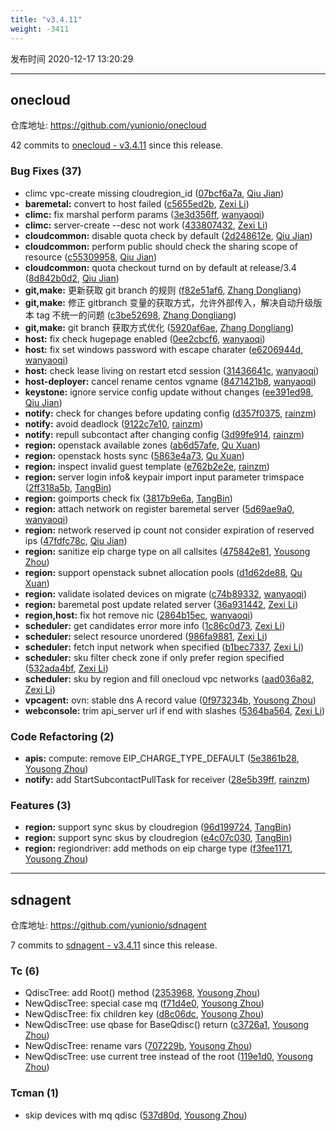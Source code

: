 ```yaml
---
title: "v3.4.11"
weight: -3411
---
```


发布时间 2020-12-17 13:20:29

---
## onecloud

仓库地址: https://github.com/yunionio/onecloud

42 commits to [onecloud - v3.4.11] since this release.

### Bug Fixes (37)
- climc vpc-create missing cloudregion_id ([07bcf6a7a](https://github.com/yunionio/onecloud/commit/07bcf6a7a76d953376a6e1ec62031c3403ba31b1), [Qiu Jian](mailto:qiujian@yunionyun.com))
- **baremetal:** convert to host failed ([c5655ed2b](https://github.com/yunionio/onecloud/commit/c5655ed2ba6c37c774e37d4c8bdb65a98aec7943), [Zexi Li](mailto:zexi.li@qq.com))
- **climc:** fix marshal perform params ([3e3d356ff](https://github.com/yunionio/onecloud/commit/3e3d356ffc4097705cecb00f98f56fb973c52c84), [wanyaoqi](mailto:wanyaoqi@yunionyun.com))
- **climc:** server-create --desc not work ([433807432](https://github.com/yunionio/onecloud/commit/433807432a841d7ed45c21c1b736dcee8081ceb1), [Zexi Li](mailto:zexi.li@qq.com))
- **cloudcommon:** disable quota check by default ([2d248612e](https://github.com/yunionio/onecloud/commit/2d248612e04ed68417a13354a671bcae01e9e638), [Qiu Jian](mailto:qiujian@yunionyun.com))
- **cloudcommon:** perform public should check the sharing scope of resource ([c55309958](https://github.com/yunionio/onecloud/commit/c553099588c6f3845a7d5996046f89ae24263688), [Qiu Jian](mailto:qiujian@yunionyun.com))
- **cloudcommon:** quota checkout turnd on by default at release/3.4 ([8d842b0d2](https://github.com/yunionio/onecloud/commit/8d842b0d2f6b61d890150e4cdf1b326a7b42fe85), [Qiu Jian](mailto:qiujian@yunionyun.com))
- **git,make:** 更新获取 git branch 的规则 ([f82e51af6](https://github.com/yunionio/onecloud/commit/f82e51af659942e00d1b0cf345adb1969db89917), [Zhang Dongliang](mailto:zhangdongliang@yunion.cn))
- **git,make:** 修正 gitbranch 变量的获取方式，允许外部传入，解决自动升级版本 tag 不统一的问题 ([c3be52698](https://github.com/yunionio/onecloud/commit/c3be52698826b4407edd71ca5a7a8531fc3ece7f), [Zhang Dongliang](mailto:zhangdongliang@yunion.cn))
- **git,make:** git branch 获取方式优化 ([5920af6ae](https://github.com/yunionio/onecloud/commit/5920af6aee0306bb9bcd72ca0ee9f27548c4199f), [Zhang Dongliang](mailto:zhangdongliang@yunion.cn))
- **host:** fix check hugepage enabled ([0ee2cbcf6](https://github.com/yunionio/onecloud/commit/0ee2cbcf603cdf178f4680c0078490d7d41f37fb), [wanyaoqi](mailto:wanyaoqi@yunionyun.com))
- **host:** fix set windows password with escape charater ([e6206944d](https://github.com/yunionio/onecloud/commit/e6206944dd8814cb81d30fd5b23bcd496e2e6435), [wanyaoqi](mailto:wanyaoqi@yunionyun.com))
- **host:** check lease living on restart etcd session ([31436641c](https://github.com/yunionio/onecloud/commit/31436641cc0e5b0f9303e6cfde8cb89dc9fe0f7a), [wanyaoqi](mailto:wanyaoqi@yunionyun.com))
- **host-deployer:** cancel rename centos vgname ([8471421b8](https://github.com/yunionio/onecloud/commit/8471421b876208c4f2c0c4a42d117c0aee0f5429), [wanyaoqi](mailto:wanyaoqi@yunionyun.com))
- **keystone:** ignore service config update without changes ([ee391ed98](https://github.com/yunionio/onecloud/commit/ee391ed98a37b8efd2d662b8f21003783ee38a88), [Qiu Jian](mailto:qiujian@yunionyun.com))
- **notify:** check for changes before updating config ([d357f0375](https://github.com/yunionio/onecloud/commit/d357f03757074f6b6c8b44fa37eeddb5280801ce), [rainzm](mailto:mjoycarry@gmail.com))
- **notify:** avoid deadlock ([9122c7e10](https://github.com/yunionio/onecloud/commit/9122c7e10d94f029a8f476ef71ea1c955df54895), [rainzm](mailto:mjoycarry@gmail.com))
- **notify:** repull subcontact after changing config ([3d99fe914](https://github.com/yunionio/onecloud/commit/3d99fe914df4bdf8298054fc3d967f3117e2de9c), [rainzm](mailto:mjoycarry@gmail.com))
- **region:** openstack available zones ([ab6d57afe](https://github.com/yunionio/onecloud/commit/ab6d57afea4139146534d991b974aa26b9711a02), [Qu Xuan](mailto:quxuan@yunionyun.com))
- **region:** openstack hosts sync ([5863e4a73](https://github.com/yunionio/onecloud/commit/5863e4a73dbc016feaa320c646907e6011d6085a), [Qu Xuan](mailto:quxuan@yunionyun.com))
- **region:** inspect invalid guest template ([e762b2e2e](https://github.com/yunionio/onecloud/commit/e762b2e2e052b7e067cfd6b38658b5870b78d25d), [rainzm](mailto:mjoycarry@gmail.com))
- **region:** server login info& keypair import input parameter trimspace ([2ff318a5b](https://github.com/yunionio/onecloud/commit/2ff318a5b818952b9c7f58178c0b324bf1817587), [TangBin](mailto:tangbin@yunion.cn))
- **region:** goimports check fix ([3817b9e6a](https://github.com/yunionio/onecloud/commit/3817b9e6ad56a25816c9fd6d33d033fcd09d7aae), [TangBin](mailto:tangbin@yunion.cn))
- **region:** attach network on register baremetal server ([5d69ae9a0](https://github.com/yunionio/onecloud/commit/5d69ae9a0249d7c328d267a3076bffd7d8160d3b), [wanyaoqi](mailto:wanyaoqi@yunionyun.com))
- **region:** network reserved ip count not consider expiration of reserved ips ([47fdfc78c](https://github.com/yunionio/onecloud/commit/47fdfc78c991ce9e1e8c83a49458156a3cf51c39), [Qiu Jian](mailto:qiujian@yunionyun.com))
- **region:** sanitize eip charge type on all callsites ([475842e81](https://github.com/yunionio/onecloud/commit/475842e818cfd92c8a3b3661c67805082aa652e3), [Yousong Zhou](mailto:zhouyousong@yunionyun.com))
- **region:** support openstack subnet allocation pools ([d1d62de88](https://github.com/yunionio/onecloud/commit/d1d62de8842e2d3e87e191c6026a886b4556846d), [Qu Xuan](mailto:quxuan@yunionyun.com))
- **region:** validate isolated devices on migrate ([c74b89332](https://github.com/yunionio/onecloud/commit/c74b89332d2c4a7591f574bd00147b74cdd098db), [wanyaoqi](mailto:wanyaoqi@yunionyun.com))
- **region:** baremetal post update related server ([36a931442](https://github.com/yunionio/onecloud/commit/36a9314427110dc5451c14034888045572a67d12), [Zexi Li](mailto:zexi.li@qq.com))
- **region,host:** fix hot remove nic ([2864b15ec](https://github.com/yunionio/onecloud/commit/2864b15eccc558f8bbea8eb819f7d9cb678713da), [wanyaoqi](mailto:wanyaoqi@yunionyun.com))
- **scheduler:** get candidates error more info ([1c86c0d73](https://github.com/yunionio/onecloud/commit/1c86c0d73a94d4594cff5ba1e00f358237c368ca), [Zexi Li](mailto:zexi.li@qq.com))
- **scheduler:** select resource unordered ([986fa9881](https://github.com/yunionio/onecloud/commit/986fa9881f2ec6213477240ee10bc636fb7d99f8), [Zexi Li](mailto:zexi.li@qq.com))
- **scheduler:** fetch input network when specified ([b1bec7337](https://github.com/yunionio/onecloud/commit/b1bec7337fe0e2ee7f2297f6cd320ce5c818ee7d), [Zexi Li](mailto:zexi.li@qq.com))
- **scheduler:** sku filter check zone if only prefer region specified ([532ada4bf](https://github.com/yunionio/onecloud/commit/532ada4bf977bb731bf46a2b8994b9490f9d9ce2), [Zexi Li](mailto:zexi.li@qq.com))
- **scheduler:** sku by region and fill onecloud vpc networks ([aad036a82](https://github.com/yunionio/onecloud/commit/aad036a822b42b7ee3c30b6ca10e0b8153f01ea8), [Zexi Li](mailto:zexi.li@qq.com))
- **vpcagent:** ovn: stable dns A record value ([0f973234b](https://github.com/yunionio/onecloud/commit/0f973234b89d7d1fe7e1b912c27250ea14c8d25d), [Yousong Zhou](mailto:zhouyousong@yunionyun.com))
- **webconsole:** trim api_server url if end with slashes ([5364ba564](https://github.com/yunionio/onecloud/commit/5364ba5641732d658f3620d49d9305fae2b9fc10), [Zexi Li](mailto:zexi.li@qq.com))

### Code Refactoring (2)
- **apis:** compute: remove EIP_CHARGE_TYPE_DEFAULT ([5e3861b28](https://github.com/yunionio/onecloud/commit/5e3861b28b67f6e2c6be0e72786023aa1f128f83), [Yousong Zhou](mailto:zhouyousong@yunionyun.com))
- **notify:** add StartSubcontactPullTask for receiver ([28e5b39ff](https://github.com/yunionio/onecloud/commit/28e5b39fffeb943dce0d1970ef89e7c71224e795), [rainzm](mailto:mjoycarry@gmail.com))

### Features (3)
- **region:** support sync skus by cloudregion ([96d199724](https://github.com/yunionio/onecloud/commit/96d199724ea07c1d488504ae652f8a65c96775dd), [TangBin](mailto:tangbin@yunion.cn))
- **region:** support sync skus by cloudregion ([e4c07c030](https://github.com/yunionio/onecloud/commit/e4c07c03042bec3f6a96609b49153b23e1e556be), [TangBin](mailto:tangbin@yunion.cn))
- **region:** regiondriver: add methods on eip charge type ([f3fee1171](https://github.com/yunionio/onecloud/commit/f3fee11711ceac0d65767c8b33e05006eae94089), [Yousong Zhou](mailto:zhouyousong@yunionyun.com))

[onecloud - v3.4.11]: https://github.com/yunionio/onecloud/compare/v3.4.10...v3.4.11
---
## sdnagent

仓库地址: https://github.com/yunionio/sdnagent

7 commits to [sdnagent - v3.4.11] since this release.

### Tc (6)
- QdiscTree: add Root() method ([2353968](https://github.com/yunionio/sdnagen/commit/23539680617a037cd622065eebd1c0456ebe6431), [Yousong Zhou](mailto:zhouyousong@yunionyun.com))
- NewQdiscTree: special case mq ([f71d4e0](https://github.com/yunionio/sdnagen/commit/f71d4e0951ed32eed629838fab095affef440420), [Yousong Zhou](mailto:zhouyousong@yunionyun.com))
- NewQdiscTree: fix children key ([d8c06dc](https://github.com/yunionio/sdnagen/commit/d8c06dc0a6bba678877d16408b1fe28e78ab3950), [Yousong Zhou](mailto:zhouyousong@yunionyun.com))
- NewQdiscTree: use qbase for BaseQdisc() return ([c3726a1](https://github.com/yunionio/sdnagen/commit/c3726a1294438fae460c34a0c72214c0fbb501d6), [Yousong Zhou](mailto:zhouyousong@yunionyun.com))
- NewQdiscTree: rename vars ([707229b](https://github.com/yunionio/sdnagen/commit/707229b15da1515d0365b3fbec3e241c2172d1bf), [Yousong Zhou](mailto:zhouyousong@yunionyun.com))
- NewQdiscTree: use current tree instead of the root ([119e1d0](https://github.com/yunionio/sdnagen/commit/119e1d0f3a6ef4a0825b67c3f223676aa783bc3f), [Yousong Zhou](mailto:zhouyousong@yunionyun.com))

### Tcman (1)
- skip devices with mq qdisc ([537d80d](https://github.com/yunionio/sdnagen/commit/537d80d6af4a19e5c32f4f35587e20c8650d04e9), [Yousong Zhou](mailto:zhouyousong@yunionyun.com))

[sdnagent - v3.4.11]: https://github.com/yunionio/sdnagent/compare/v3.4.10...v3.4.11

